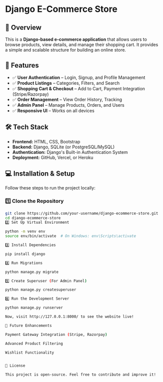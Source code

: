 # Django E-Commerce Store  

## 📌 Overview  
This is a **Django-based e-commerce application** that allows users to browse products, view details, and manage their shopping cart. It provides a simple and scalable structure for building an online store.  

## 🚀 Features  
- ✅ **User Authentication** – Login, Signup, and Profile Management  
- ✅ **Product Listings** – Categories, Filters, and Search  
- ✅ **Shopping Cart & Checkout** – Add to Cart, Payment Integration (Stripe/Razorpay)  
- ✅ **Order Management** – View Order History, Tracking  
- ✅ **Admin Panel** – Manage Products, Orders, and Users  
- ✅ **Responsive UI** – Works on all devices  

## 🛠️ Tech Stack  
- **Frontend:** HTML, CSS, Bootstrap  
- **Backend:** Django, SQLite (or PostgreSQL/MySQL)  
- **Authentication:** Django's Built-in Authentication System  
- **Deployment:** GitHub, Vercel, or Heroku  

## 💻 Installation & Setup  
Follow these steps to run the project locally:  

### 1️⃣ Clone the Repository  
```bash
git clone https://github.com/your-username/django-ecommerce-store.git
cd django-ecommerce-store
2️⃣ Set Up Virtual Environment

python -m venv env
source env/bin/activate  # On Windows: env\Scripts\activate

3️⃣ Install Dependencies

pip install django

4️⃣ Run Migrations

python manage.py migrate

5️⃣ Create Superuser (For Admin Panel)

python manage.py createsuperuser

6️⃣ Run the Development Server

python manage.py runserver

Now, visit http://127.0.0.1:8000/ to see the website live!

🌟 Future Enhancements

Payment Gateway Integration (Stripe, Razorpay)

Advanced Product Filtering

Wishlist Functionality


📜 License

This project is open-source. Feel free to contribute and improve it!


